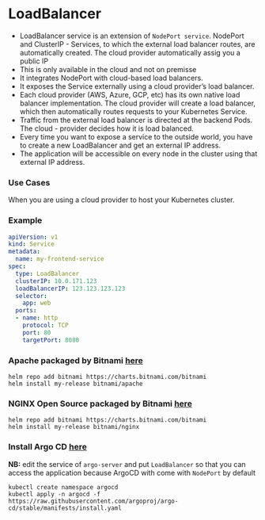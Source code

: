 
# LoadBalancer
- LoadBalancer service is an extension of `NodePort service`. NodePort and ClusterIP - Services, to which the external load balancer routes, are automatically created. The cloud provider automatically assig you a public IP
- This is only available in the cloud and not on premisse
- It integrates NodePort with cloud-based load balancers.
- It exposes the Service externally using a cloud provider’s load balancer.
- Each cloud provider (AWS, Azure, GCP, etc) has its own native load balancer implementation. The cloud provider will create a load balancer, which then automatically routes requests to your Kubernetes Service.
- Traffic from the external load balancer is directed at the backend Pods. The cloud - provider decides how it is load balanced.
- Every time you want to expose a service to the outside world, you have to create a new LoadBalancer and get an external IP address.
- The application will be accessible on every node in the cluster using that external IP address.

### Use Cases
When you are using a cloud provider to host your Kubernetes cluster.


### Example
```yml
apiVersion: v1
kind: Service
metadata:
  name: my-frontend-service
spec:
  type: LoadBalancer
  clusterIP: 10.0.171.123
  loadBalancerIP: 123.123.123.123
  selector:
    app: web
  ports:
  - name: http
    protocol: TCP
    port: 80
    targetPort: 8080
```


### Apache packaged by Bitnami [here](https://bitnami.com/stack/apache/helm)
```
helm repo add bitnami https://charts.bitnami.com/bitnami
helm install my-release bitnami/apache
```

### NGINX Open Source packaged by Bitnami [here](https://bitnami.com/stack/nginx/helm)
```
helm repo add bitnami https://charts.bitnami.com/bitnami
helm install my-release bitnami/nginx
```

### Install Argo CD [here](https://argo-cd.readthedocs.io/en/stable/getting_started/)

**NB:** edit the service of `argo-server` and put `LoadBalancer` so that you can access the application because ArgoCD with come with `NodePort` by default
```
kubectl create namespace argocd
kubectl apply -n argocd -f https://raw.githubusercontent.com/argoproj/argo-cd/stable/manifests/install.yaml
```